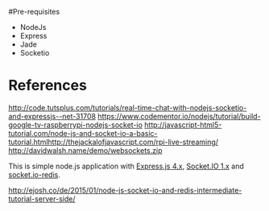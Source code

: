 #Pre-requisites

- NodeJs
- Express 
- Jade
- Socketio

# References
http://code.tutsplus.com/tutorials/real-time-chat-with-nodejs-socketio-and-expressjs--net-31708
https://www.codementor.io/nodejs/tutorial/build-google-tv-raspberrypi-nodejs-socket-io
http://javascript-html5-tutorial.com/node-js-and-socket-io-a-basic-tutorial.htmlhttp://thejackalofjavascript.com/rpi-live-streaming/
http://davidwalsh.name/demo/websockets.zip

This is simple node.js application with [Express.js 4.x](https://github.com/visionmedia/express), [Socket.IO 1.x](https://github.com/automattic/socket.io) and [socket.io-redis](https://github.com/Automattic/socket.io-redis).

http://ejosh.co/de/2015/01/node-js-socket-io-and-redis-intermediate-tutorial-server-side/


